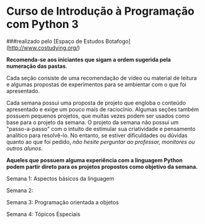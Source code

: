 # Curso de Introdução à Programação com Python 3
###realizado pelo [Espaço de Estudos Botafogo] (http://www.costudying.org/)

**Recomenda-se aos iniciantes que sigam a ordem sugerida pela numeração das pastas**.

Cada seção consiste de uma recomendação de vídeo ou material de leitura e algumas propostas de experimentos para se ambientar com o que foi apresentado. 

Cada semana possui uma proposta de projeto que engloba o conteúdo apresentado e exige um pouco mais de raciocínio. Algumas seções também possuem pequenos projetos, que muitas vezes podem ser usados como base para o projeto da semana. O projeto da semana não possui um "passo-a-passo" com o intuito de estimular sua criatividade e pensamento analítico para resolvê-lo. No entanto, se estiver dificuldades ou dúvidas quanto ao que foi pedido, *não hesite perguntar ao professor, monitores ou outros alunos*.

**Aqueles que possuem alguma experiência com a linguagem Python podem partir direto para os projetos propostos como objetivo da semana.**

Semana 1: Aspectos básicos da linguagem

Semana 2: 

Semana 3: Programação orientada a objetos

Semana 4: Tópicos Especiais
